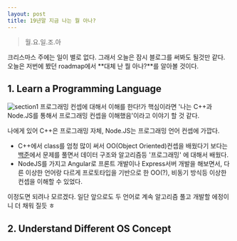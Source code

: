 ```yaml
---
layout: post
title: 19년말 지금 나는 뭘 아나?
---
```


> 월.요.일.조.아

크리스마스 주에는 일이 별로 없다. 그래서 오늘은 잠시 블로그를 써봐도 될것만 같다. 
오늘은 저번에 봤던 roadmap에서 **대체 난 뭘 아나?**를 알아볼 것이다.

## 1. Learn a Programming Language
![section1]({{site.baseurl}}/images/section1.PNG)
프로그래밍 컨셉에 대해서 이해를 한다!가 핵심이라면
'나는 C++과 Node.JS를 통해서 프로그래밍 컨셉을 이해했음'이라고 이야기 할 것 같다.

나에게 있어 C++은 프로그래밍 자체, Node.JS는 프로그래밍 언어 컨셉에 가깝다.

- C++에서 class를 엄청 많이 써서 OO(Object Oriented)컨셉을 배웠다기 보다는 [백준](https://www.acmicpc.net/user/gongtuigigi)에서 문제를 풀면서 데이터 구조와 알고리즘등 '프로그래밍' 에 대해서 배웠다.
- NodeJS를 가지고 Angular로 프론트 개발이나 Express서버 개발을 해보면서, 다른 이상한 언어랑 다르게 프로토타입을 기반으로 한 OO(?), 비동기 방식등 이상한 컨셉을 이해할 수 있었다.

이정도면 되려나 모르겠다. 일단 앞으로도 두 언어로 계속 알고리즘 풀고 개발할 에정이니 더 채워 질듯 ㅎ

## 2. Understand Different OS Concept